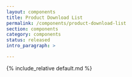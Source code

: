 ```yaml
---
layout: components
title: Product Download List
permalink: /components/product-download-list
section: components
category: components
status: released
intro_paragraph: >

---
```


{% include_relative default.md %}
